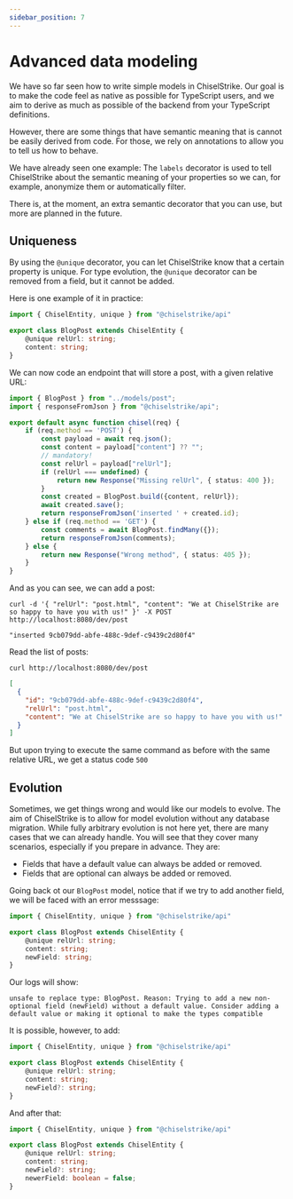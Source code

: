 ```yaml
---
sidebar_position: 7
---
```


# Advanced data modeling

We have so far seen how to write simple models in ChiselStrike. Our goal is to make the code
feel as native as possible for TypeScript users, and we aim to derive as much as possible of
the backend from your TypeScript definitions.

However, there are some things that have semantic meaning that is cannot be easily derived
from code. For those, we rely on annotations to allow you to tell us how to behave.

We have already seen one example: The `labels` decorator is used to tell ChiselStrike about the
semantic meaning of your properties so we can, for example, anonymize them or automatically filter.

There is, at the moment, an extra semantic decorator that you can use, but more are planned in the future.

## Uniqueness

By using the `@unique` decorator, you can let ChiselStrike know that a certain property is
unique. For type evolution, the `@unique` decorator can be removed from a field, but it cannot
be added.

Here is one example of it in practice:

```typescript title="my-backend/models/post.ts"
import { ChiselEntity, unique } from "@chiselstrike/api"

export class BlogPost extends ChiselEntity {
    @unique relUrl: string;
    content: string;
}
```

We can now code an endpoint that will store a post, with a given
relative URL:

```typescript title="my-backend/endpoints/post.ts"
import { BlogPost } from "../models/post";
import { responseFromJson } from "@chiselstrike/api";

export default async function chisel(req) {
    if (req.method == 'POST') {
        const payload = await req.json();
        const content = payload["content"] ?? "";
        // mandatory!
        const relUrl = payload["relUrl"];
        if (relUrl === undefined) {
            return new Response("Missing relUrl", { status: 400 });
        }
        const created = BlogPost.build({content, relUrl});
        await created.save();
        return responseFromJson('inserted ' + created.id);
    } else if (req.method == 'GET') {
        const comments = await BlogPost.findMany({});
        return responseFromJson(comments);
    } else {
        return new Response("Wrong method", { status: 405 });
    }
}
```

And as you can see, we can add a post:
```
curl -d '{ "relUrl": "post.html", "content": "We at ChiselStrike are so happy to have you with us!" }' -X POST http://localhost:8080/dev/post
```

```
"inserted 9cb079dd-abfe-488c-9def-c9439c2d80f4"
```

Read the list of posts:
```
curl http://localhost:8080/dev/post
```

```json
[
  {
    "id": "9cb079dd-abfe-488c-9def-c9439c2d80f4",
    "relUrl": "post.html",
    "content": "We at ChiselStrike are so happy to have you with us!"
  }
]
```

But upon trying to execute the same command as before with the same relative URL, we get a status code `500`

## Evolution

Sometimes, we get things wrong and would like our models to evolve. The aim of ChiselStrike is to allow for
model evolution without any database migration. While fully arbitrary evolution is not here yet, there are
many cases that we can already handle. You will see that they cover many scenarios, especially if you
prepare in advance. They are:

* Fields that have a default value can always be added or removed.
* Fields that are optional can always be added or removed.

Going back ot our `BlogPost` model, notice that if we try to add another field, we will be faced with an error messsage:

```typescript title="my-backend/models/post.ts"
import { ChiselEntity, unique } from "@chiselstrike/api"

export class BlogPost extends ChiselEntity {
    @unique relUrl: string;
    content: string;
    newField: string;
}
```

Our logs will show:

```
unsafe to replace type: BlogPost. Reason: Trying to add a new non-optional field (newField) without a default value. Consider adding a default value or making it optional to make the types compatible
```

It is possible, however, to add:

```typescript title="my-backend/models/post.ts"
import { ChiselEntity, unique } from "@chiselstrike/api"

export class BlogPost extends ChiselEntity {
    @unique relUrl: string;
    content: string;
    newField?: string;
}
```

And after that:

```typescript title="my-backend/models/post.ts"
import { ChiselEntity, unique } from "@chiselstrike/api"

export class BlogPost extends ChiselEntity {
    @unique relUrl: string;
    content: string;
    newField?: string;
    newerField: boolean = false;
}
```
